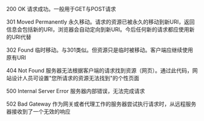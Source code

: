 200 OK 请求成功。一般用于GET与POST请求

301 Moved Permanently 永久移动。请求的资源已被永久的移动到新URI，返回信息会包括新的URI，浏览器会自动定向到新URI。今后任何新的请求都应使用新的URI代替

302 Found 临时移动。与301类似。但资源只是临时被移动。客户端应继续使用原有URI

404 Not Found 服务器无法根据客户端的请求找到资源（网页）。通过此代码，网站设计人员可设置"您所请求的资源无法找到"的个性页面

500 Internal Server Error 服务器内部错误，无法完成请求

502 Bad Gateway 作为网关或者代理工作的服务器尝试执行请求时，从远程服务器接收到了一个无效的响应